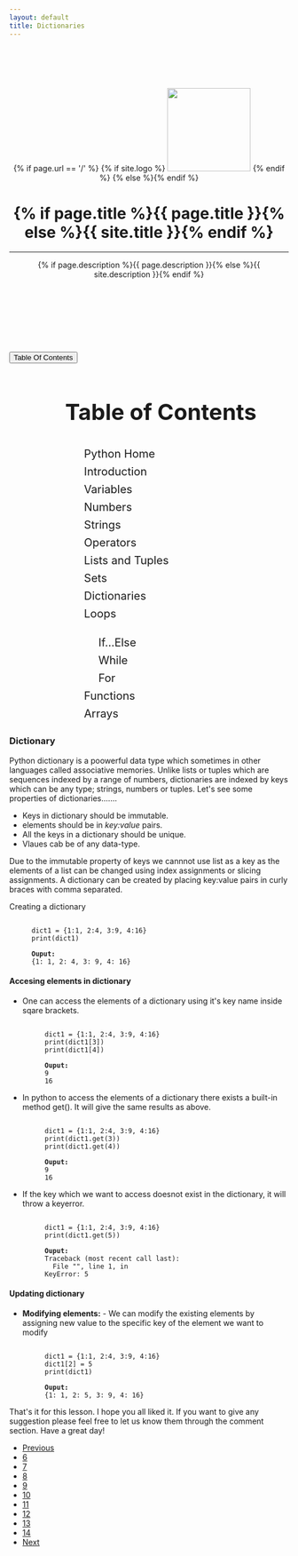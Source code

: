 ```yaml
---
layout: default
title: Dictionaries
---
```


<!-- Page Header -->
<header class="intro-header" style="background-image: url('{{ site.baseurl }}/{% if page.header-img %}{{ page.header-img }}{% else %}{{ site.header-img }}{% endif %}')">
    <div class="container">
        <div class="row">
            <div class="col-lg-8 col-lg-offset-2 col-md-10 col-md-offset-1">
                <div class="site-heading" style="padding: 75px 0">
					{% if page.url == '/' %}
					{% if site.logo %}
					<img src= "{{ site.logo }}" style="height: 150px">
					{% endif %}	
					{% else %}{% endif %}	
                    <h1>{% if page.title %}{{ page.title }}{% else %}{{ site.title }}{% endif %}</h1>
                    <hr class="small">
                    <span class="subheading">{% if page.description %}{{ page.description }}{% else %}{{ site.description }}{% endif %}</span>
                </div>
            </div>
        </div>
    </div>
</header>


<!-- main content -->

<div class="container">
<div class="row">
<div class="col-lg-8 col-lg-offset-2 col-md-10 col-md-offset-1">
			<button type="button" class="btn btn-outline-primary" data-toggle="collapse" data-target="#toc">Table Of Contents</button>
<div id="toc" class="collapse" align="left" style="margin-left: 20%; line-height: 1.6; font-size: 20px;">
      <h1>Table of Contents</h1>
	<ol class="list-group list-group-flush">
		<a href="/projects/project1"><li class="list-group-item">Python Home</li></a>
		<a href="/pages/introduction2/"><li class="list-group-item">Introduction</li></a>
		<a href="/pages/variables/"><li class="list-group-item">Variables</li></a>
		<a href="/pages/numbers/"><li class="list-group-item">Numbers</li></a>
		<a href="/pages/strings4"><li class="list-group-item">Strings</li></a>
		<a href="/pages/operators5/"><li class="list-group-item">Operators</li></a>
		<a href="/pages/lists_tuples6/"><li class="list-group-item">Lists and Tuples</li></a>
		<a href="/pages/sets7/"><li class="list-group-item">Sets</li></a>
		<a href="/projects/dictionaries8/"><li class="list-group-item active">Dictionaries</li></a>
		<a href="#"><li class="list-group-item">Loops</li></a>
		<ul>
			<a href="#"><li class="list-group-item">If...Else</li></a>
			<a href="#"><li class="list-group-item">While</li></a>
			<a href="#"><li class="list-group-item">For</li></a>
		</ul>
		<a href="#"><li class="list-group-item">Functions</li></a>
		<a href="#"><li class="list-group-item">Arrays</li></a>
	</ol>
</div>

<div class="article">

<h3>Dictionary</h3>
<p>Python dictionary is a poowerful data type which sometimes in other languages called associative memories. Unlike lists or tuples which are sequences indexed by a range of numbers, dictionaries are indexed by keys which can be any type; strings, numbers or tuples.
Let's see some properties of dictionaries.......</p>
<ul>
<li>Keys in dictionary should be immutable.</li>
<li>elements should be in <i>key:value</i> pairs.</li>
<li>All the keys in a dictionary should be unique.</li>
<li>Vlaues cab be of any data-type.</li>
</ul>
<p>Due to the immutable property of keys we cannnot use list as a key as the elements of a list can be changed using
index assignments or slicing assignments. A dictionary can be created by placing key:value pairs in
curly braces with comma separated.</p>
<!--Code block -->
<p>Creating a dictionary</p>
<figure class="highlight">
<pre><code class="language-python" data-lang="python">
dict1 = {1:1, 2:4, 3:9, 4:16}
print(dict1)<br />
<b>Ouput:</b>
{1: 1, 2: 4, 3: 9, 4: 16}
</code></pre>
</figure>

<h4>Accesing elements in dictionary</h4>
<ul>
<li>One can access the elements of a dictionary using it's key name inside sqare brackets.<br />
<!--Code block -->
<figure class="highlight">
<pre><code class="language-python" data-lang="python">
dict1 = {1:1, 2:4, 3:9, 4:16}
print(dict1[3])
print(dict1[4])<br />
<b>Ouput:</b>
9
16
</code></pre>
</figure>
</li>
<li>In python to access the elements of a dictionary there exists a built-in method get(). It will give the same results as above.<br />
<!--Code block -->
<figure class="highlight">
<pre><code class="language-python" data-lang="python">
dict1 = {1:1, 2:4, 3:9, 4:16}
print(dict1.get(3))
print(dict1.get(4))<br />
<b>Ouput:</b>
9
16
</code></pre>
</figure>
</li>
<li>If the key which we want to access doesnot exist in the dictionary, it will throw a keyerror.<br />
<!--Code block -->
<figure class="highlight">
<pre><code class="language-python" data-lang="python">
dict1 = {1:1, 2:4, 3:9, 4:16}
print(dict1.get(5))<br />
<b>Ouput:</b>
Traceback (most recent call last):
  File "<stdin>", line 1, in <module>
KeyError: 5
</code></pre>
</figure>
</li>
</ul>

<h4>Updating dictionary</h4>
<ul>
<li><b>Modifying elements:</b> - We can modify the existing elements by assigning new value to the specific key of the element we want to modify<br />
<!--Code block -->
<figure class="highlight">
<pre><code class="language-python" data-lang="python">
dict1 = {1:1, 2:4, 3:9, 4:16}
dict1[2] = 5
print(dict1)<br />
<b>Ouput:</b>
{1: 1, 2: 5, 3: 9, 4: 16}
</code></pre>
</figure>
</li>
</ul>












<p>That's it for this lesson. I hope you all liked it. If you want to give any suggestion please feel free to let us know them through the comment section. Have a great day!</p>


  <ul class="pagination justify-content-center">
  <li class="page-item"><a class="page-link" href="/pages/sets7/">Previous</a></li>
  <li class="page-item"><a class="page-link" href="/pages/lists_tuples6/">6</a></li>
  <li class="page-item"><a class="page-link" href="/pages/sets7/">7</a></li>
  <li class="page-item active"><a class="page-link" href="/projects/dictionaries8/">8</a></li>
  <li class="page-item"><a class="page-link" href="#">9</a></li>
  <li class="page-item"><a class="page-link" href="#">10</a></li>
  <li class="page-item"><a class="page-link" href="#">11</a></li>
  <li class="page-item"><a class="page-link" href="#">12</a></li>
  <li class="page-item"><a class="page-link" href="#">13</a></li>
  <li class="page-item"><a class="page-link" href="#">14</a></li>
  <li class="page-item"><a class="page-link" href="#">Next</a></li>
  </ul>
  
  
</div>
 
</div>
</div>
</div>
